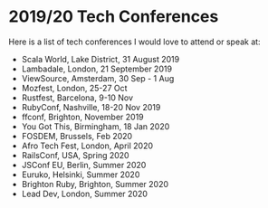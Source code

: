 # 2019/20 Tech Conferences
Here is a list of tech conferences I would love to attend or speak at:

* Scala World, Lake District, 31 August 2019
* Lambadale, London, 21 September 2019
* ViewSource, Amsterdam, 30 Sep - 1 Aug
* Mozfest, London, 25-27 Oct
* Rustfest, Barcelona, 9-10 Nov
* RubyConf, Nashville, 18-20 Nov 2019
* ffconf, Brighton, November 2019
* You Got This, Birmingham, 18 Jan 2020
* FOSDEM, Brussels, Feb 2020
* Afro Tech Fest, London, April 2020
* RailsConf, USA, Spring 2020
* JSConf EU, Berlin, Summer 2020
* Euruko, Helsinki, Summer 2020
* Brighton Ruby, Brighton, Summer 2020
* Lead Dev, London, Summer 2020
